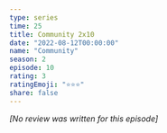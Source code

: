 ```yaml
---
type: series
time: 25
title: Community 2x10
date: "2022-08-12T00:00:00"
name: "Community"
season: 2
episode: 10
rating: 3
ratingEmoji: "⭐️⭐️⭐️"
share: false
---
```


_[No review was written for this episode]_
